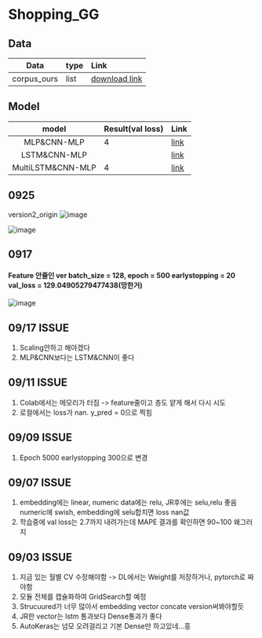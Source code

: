 # Shopping_GG

## Data
|Data|type|Link|
|:---:|:---|:---|
|corpus_ours|list|[download link](https://drive.google.com/file/d/1SdiuAOdOgHCuuYHPKkGWq3M5W406B-2N/view?usp=sharing)|

## Model
|model|Result(val loss)|Link|
|:---:|:---|:---|
|MLP&CNN-MLP|4|[link](https://github.com/cryingjin/Shopping_GG/blob/minjung/DLmodel/MLP_CNN_MLP(version1).ipynb)|
|LSTM&CNN-MLP| |[link](https://github.com/cryingjin/Shopping_GG/blob/minjung/DLmodel/MLP_CNN_MLP(version1).ipynb)|
|MultiLSTM&CNN-MLP|4|[link]([link](https://github.com/cryingjin/Shopping_GG/blob/minjung/DLmodel/MLP_CNN_MLP(version1).ipynb))|

## 0925

version2_origin
![image](https://user-images.githubusercontent.com/41895063/94230846-cd428c80-ff3d-11ea-8fed-dbb6c5df88cd.png)

![image](https://user-images.githubusercontent.com/41895063/94230780-a6845600-ff3d-11ea-93ce-d6e968ecc084.png)


## 0917
#### Feature 안줄인 ver batch_size = 128, epoch = 500 earlystopping = 20 val_loss = 129.04905279477438(망한거)
![image](https://user-images.githubusercontent.com/41895063/93476771-1dfe2800-f935-11ea-944d-b53a781d5bda.png)


## 09/17 ISSUE
1. Scaling안하고 해야겠다
2. MLP&CNN보다는 LSTM&CNN이 좋다

## 09/11 ISSUE
1. Colab에서는 메모리가 터짐 -> feature줄이고 층도 얕게 해서 다시 시도
2. 로컬에서는 loss가 nan. y_pred = 0으로 찍힘


## 09/09 ISSUE
1. Epoch 5000 earlystopping 300으로 변경

## 09/07 ISSUE
1. embedding에는 linear, numeric data에는 relu, JR후에는 selu,relu 좋음
  numeric에 swish, embedding에 selu합치면 loss nan값
2. 학습중에 val loss는 2.7까지 내려가는데 MAPE 결과를 확인하면 90~100 왜그러지

## 09/03 ISSUE

1. 지금 있는 월별 CV 수정해야함 -> DL에서는 Weight를 저장하거나, pytorch로 짜야함
2. 모듈 전체를 캡슐화하여 GridSearch할 예정
3. Strucuured가 너무 많아서 embedding vector concate version써봐야할듯
4. JR한 vector는 lstm 통과보다 Dense통과가 좋다
5. AutoKeras는 넘모 오려걸리고 기본 Dense만 하고있네...흥


